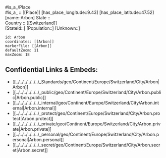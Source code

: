 ﻿---
location: [47.52,9.43] 
mapzoom: [7,12] 
mapmarker: city 
type: City
tags:
- geo/City


SpocWebEntityId: 28855
isDeleted: false
confidential: public

---
#is_a_/Place  
#is_a_ :: [[Place]] 
[has_place_longitude::9.43] 
[has_place_latitude::47.52] 
[name::Arbon] 
State ::  
Country :: [[Switzerland]]  
[StateId::] 
[Population::] 
[Unknown::] 


```leaflet
id: Arbon
coordinates: [[Arbon]] 
markerFile: [[Arbon]] 
defaultZoom: 11 
maxZoom: 18
```


## Confidential Links & Embeds: 
- [[../../../../../../_Standards/geo/Continent/Europe/Switzerland/City/Arbon|Arbon]] 
- [[../../../../../../_public/geo/Continent/Europe/Switzerland/City/Arbon.public|Arbon.public]] 
- [[../../../../../../_internal/geo/Continent/Europe/Switzerland/City/Arbon.internal|Arbon.internal]] 
- [[../../../../../../_protect/geo/Continent/Europe/Switzerland/City/Arbon.protect|Arbon.protect]] 
- [[../../../../../../_private/geo/Continent/Europe/Switzerland/City/Arbon.private|Arbon.private]] 
- [[../../../../../../_personal/geo/Continent/Europe/Switzerland/City/Arbon.personal|Arbon.personal]] 
- [[../../../../../../_secret/geo/Continent/Europe/Switzerland/City/Arbon.secret|Arbon.secret]] 
